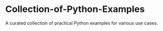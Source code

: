 # Collection-of-Python-Examples
A curated collection of practical Python examples for various use cases.
